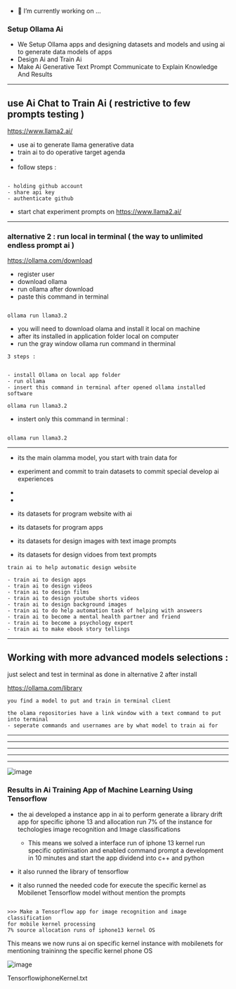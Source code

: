 
- 🔭 I’m currently working on ...


### Setup Ollama Ai

- We Setup Ollama apps and designing datasets and models and using ai to generate data models of apps
- Design Ai and Train Ai
- Make Ai Generative Text Prompt Communicate to Explain Knowledge And Results



--------------


## use Ai Chat to Train Ai ( restrictive to few prompts testing )

https://www.llama2.ai/


- use ai to generate llama generative data
- train ai to do operative target agenda
-
- follow steps :

```

- holding github account
- share api key
- authenticate github

```


- start chat experiment prompts on https://www.llama2.ai/
  
---------------



### alternative 2 : run local in terminal ( the way to unlimited endless prompt ai )

https://ollama.com/download

- register user
- download ollama
- run ollama after download
- paste this command in terminal

```

ollama run llama3.2

```

- you will need to download olama and install it local on machine
- after its installed in application folder local on computer
- run the gray window ollama run command in therminal


```
3 steps :


- install Ollama on local app folder
- run ollama
- insert this command in terminal after opened ollama installed software

ollama run llama3.2

```

- instert only this command in terminal :

```

ollama run llama3.2

```

------------------



- its the main olamma model, you start with train data for
- experiment and commit to train datasets to commit special develop ai experiences

-
-
- its datasets for program website with ai
- its datasets for program apps
- its datasets for design images with text image prompts
- its datasets for design vidoes from text prompts



```
train ai to help automatic design website

- train ai to design apps
- train ai to design videos
- train ai to design films
- train ai to design youtube shorts videos
- train ai to design background images
- train ai to do help automation task of helping with answeers
- train ai to become a mental health partner and friend
- train ai to become a psychology expert
- train ai to make ebook story tellings

```

---------------

## Working with more advanced models selections : 

just select and test in terminal as done in alternative 2 after install

https://ollama.com/library


```
you find a model to put and train in terminal client

```

```
the olama repositories have a link window with a text command to put into terminal
- seperate commands and usernames are by what model to train ai for

```



---------------
---------------
---------------
---------------
---------------

![image](https://github.com/user-attachments/assets/0e3d835d-e0f2-4073-8f6b-55050570d1ed)




### Results in Ai Training App of Machine Learning Using Tensorflow

- the ai developed a instance app in ai to perform generate a library drift app for specific iphone 13
  and allocation run 7% of the instance for techologies image recognition and Image classifications


  - This means we solved a interface run of iphone 13 kernel run specific optimisation and enabled command prompt a development
  in 10 minutes and start the app dividend into c++ and python
- it also runned the library of tensorflow
- it also runned the needed code for execute the specific kernel as Mobilenet Tensorflow model without mention the prompts


```

>>> Make a Tensorflow app for image recognition and image classification
for mobile kernel processing
7% source allocation runs of iphone13 kernel OS

```


This means we now runs ai on specific kernel instance with mobilenets for mentioning traininng the specific kernel phone OS

![image](https://github.com/user-attachments/assets/acc3196f-d6d2-40c9-911a-bf916a9c04d9)






TensorflowiphoneKernel.txt



